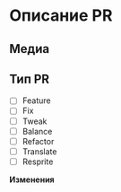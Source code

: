 <!-- Текст между стрелками - это комментарии - они не будут видны в вашем PR. -->

# Описание PR
<!-- Опишите здесь ваш Pull Request (PR). Что он изменяет? На что еще это может повлиять? -->

## Медиа
<!-- Добавьте скриншоты/видео, для демонстрации вашего PR. Если ваш PR представляет собой визуальное изменение, добавьте скриншоты, иначе он может быть закрыт. -->

<!--## Чек-лист
Место для вашего чек-листа, здесь можно составить список, к примеру того, что вы хотите сделать. -->

## Тип PR
<!-- Подходите ответственно к пометке этих пунктов, для этого необходимо поставить английскую "X" между квадратных скобок -->
- [ ] Feature
- [ ] Fix
- [ ] Tweak
- [ ] Balance
- [ ] Refactor
- [ ] Translate
- [ ] Resprite

**Изменения**
<!--
Здесь вы можете написать список изменений, который будет автоматически добавлен в игру, когда ваш PR будет принят
Для записей в списке изменений есть 4 значка: add, remove, tweak, fix. Думаю, вы сможете разобраться с остальным.

Вы можете поставить свое имя после символа :cl:, чтобы изменить имя, которое будет отображаться в журнале изменений (в противном случае будет использоваться ваше имя пользователя GitHub)
Например: ":cl: Amongus".

Как правило, в журналы изменений следует помещать только то, что действительно важно игрокам. Вещи вроде "Рефактор системы X, но изменений вы не увидите" - не должны быть в журнале изменений, эти изменения обычные игроки не смогут заметить.

При написании списка изменений НЕ считайте суффикс типа записи (например, add) "частью" предложения:
Плохо: - add: Хирургия может вырезать яйца.
Хорошо: - add: Добавлена хирургическая операция, которая позволяет вырезать яйца.
-->

<!-- Не забудьте убрать стрелки, что-бы changelog отображался, если вы считаете, что он нужен.
:cl: 
- add: Добавлено веселье.
- remove: Убрано веселье.
- tweak: Изменено веселье.
- fix: Исправлено веселье.
-->
